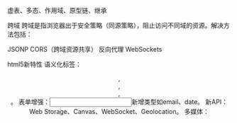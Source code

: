 虚表、多态、作用域、原型链、继承

跨域
跨域是指浏览器出于安全策略（同源策略），阻止访问不同域的资源。解决方法包括：

JSONP
CORS（跨域资源共享）
反向代理
WebSockets

html5新特性
语义化标签：<header>, <footer>, <section>, <article>。
表单增强：<input>新增类型如email、date。
新API：Web Storage、Canvas、WebSocket、Geolocation。
多媒体：<audio> 和 <video>。
离线与存储：Cache Manifest、IndexedDB。

行内元素和块元素
行内元素: 不独占一行，常见有<a>, <span>, <img>。
块级元素: 独占一行，常见有<div>, <p>, <header>

href和src的区别
href: 用于定义超链接关系（如<a>），表示资源地址。
src: 用于加载资源（如<img>、<script>），表示资源嵌入当前页面

gc
垃圾回收（Garbage Collection）自动管理内存，回收不再被引用的对象。常见算法有标记-清除、标记-整理、分代回收。

setState同步还是异步
在React中，setState在事件处理和生命周期函数中是异步的，但在原生异步方法（如setTimeout）中是同步的。

array和map内存中的区别
Array: 按顺序存储，适合按索引访问。
Map: 键值对存储，支持任意类型的键，优化了查找性能

数组和链表区别
数组: 连续内存，随机访问快，插入删除慢。
链表: 非连续内存，插入删除快，随机访问慢

浏览器输入url后发生了什么
DNS解析
建立TCP连接（包括TLS握手）
发送HTTP请求
服务器响应
浏览器解析并渲染页面
关闭连接（或保持连接）

流式传输
流式传输指数据分块发送，适用于大文件。常见有HTTP/2流、多路复用、流媒体。



如果react组件的props是一个复杂对象会怎样
如果传递的复杂对象未被深拷贝，则可能导致父组件的状态意外修改，影响性能和调试。


css3新特性
动画：@keyframes，animation。
过渡：transition。
新布局：flexbox，grid。
选择器增强：伪类如:nth-child。
新单位：vw，vh。

performance对象
浏览器提供的API，用于测量性能。常见方法：

performance.now()：精确时间戳。
performance.timing：页面加载各阶段时间。

路由传参方式
URL参数：/path/:id。
Query参数：?key=value。
状态对象：通过history.push的state

cookie/sessionStorage/localStorage区别
Cookie: 存储小量数据，随每次请求发送到服务器。
sessionStorage: 仅当前会话有效。
localStorage: 持久存储，数据不会随会话结束消失


xss
跨站脚本攻击，通过插入恶意脚本，窃取用户数据或执行恶意操作。防御方法：

输入验证与输出转义。
使用CSP（内容安全策略）。
不直接插入HTML内容

作者：布列瑟农的星空
链接：https://juejin.cn/post/7446272006972981282
来源：稀土掘金
著作权归作者所有。商业转载请联系作者获得授权，非商业转载请注明出处。